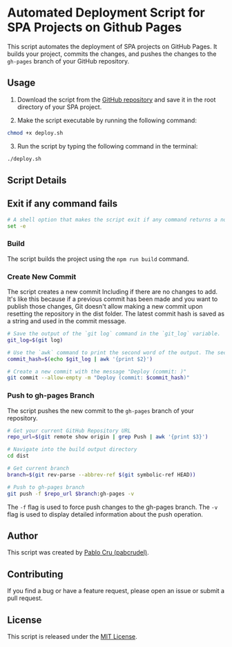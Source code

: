 # Automated Deployment Script for SPA Projects on Github Pages

This script automates the deployment of SPA projects on GitHub Pages. It builds your project, commits the changes, and pushes the changes to the `gh-pages` branch of your GitHub repository.

## Usage

1. Download the script from the [GitHub repository](https://github.com/pabcrudel/spa-project-deployment-script) and save it in the root directory of your SPA project.

2. Make the script executable by running the following command:

```sh
chmod +x deploy.sh
```

3. Run the script by typing the following command in the terminal:

```sh
./deploy.sh
```

## Script Details

## Exit if any command fails
```sh
# A shell option that makes the script exit if any command returns a non-zero exit code.
set -e
```

### Build
The script builds the project using the `npm run build` command.

### Create New Commit
The script creates a new commit Including if there are no changes to add. It's like this because if a previous commit has been made and you want to publish those changes, Git doesn't allow making a new commit upon resetting the repository in the dist folder. The latest commit hash is saved as a string and used in the commit message.

```sh
# Save the output of the `git log` command in the `git_log` variable.
git_log=$(git log)

# Use the `awk` command to print the second word of the output. The second word is the commit hash.
commit_hash=$(echo $git_log | awk '{print $2}')

# Create a new commit with the message "Deploy (commit: )"
git commit --allow-empty -m "Deploy (commit: $commit_hash)"
```

### Push to gh-pages Branch
The script pushes the new commit to the `gh-pages` branch of your repository.

```sh
# Get your current GitHub Repository URL
repo_url=$(git remote show origin | grep Push | awk '{print $3}')

# Navigate into the build output directory
cd dist

# Get current branch
branch=$(git rev-parse --abbrev-ref $(git symbolic-ref HEAD))

# Push to gh-pages branch
git push -f $repo_url $branch:gh-pages -v
```
The `-f` flag is used to force push changes to the gh-pages branch. The `-v` flag is used to display detailed information about the push operation.

## Author
This script was created by [Pablo Cru (pabcrudel)](https://github.com/pabcrudel).

## Contributing
If you find a bug or have a feature request, please open an issue or submit a pull request.

## License
This script is released under the [MIT License](https://github.com/pabcrudel/spa-project-deployment-script/blob/main/LICENSE.md).
